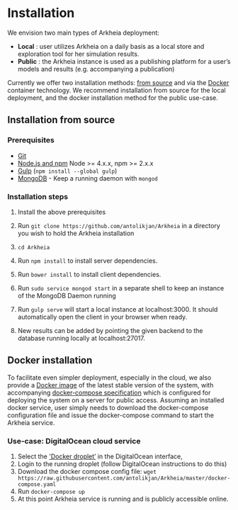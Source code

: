 # Installation

We envision two main types of Arkheia deployment:

- **Local** : user utilizes Arkheia on a daily basis as a local store and exploration tool for her simulation results.
- **Public** : the Arkheia instance is used as a publishing platform for a user’s models and results (e.g. accompanying a publication)

Currently we offer two installation methods: [from source](#fs) and via the [Docker](#docker) container technology.
We recommend installation from source for the local deployment, and the docker installation method for the public use-case.

## Installation from source

<a id="fs"></a>

### Prerequisites

- [Git](https://git-scm.com/)
- [Node.js and npm](nodejs.org) Node >= 4.x.x, npm >= 2.x.x
- [Gulp](http://gulpjs.com/) (`npm install --global gulp`)
- [MongoDB](https://www.mongodb.org/) - Keep a running daemon with `mongod`

### Installation steps

1. Install the above prerequisites

2. Run `git clone https://github.com/antolikjan/Arkheia` in a directory you wish to hold the Arkheia installation

3. `cd Arkheia`

4. Run `npm install` to install server dependencies.

5. Run `bower install` to install client dependencies.

6. Run `sudo service mongod start` in a separate shell to keep an instance of the MongoDB Daemon running

7. Run `gulp serve` will start a local instance at localhost:3000. It should automatically open the client in your browser when ready.

8. New results can be added by pointing the given backend to the database running locally at localhost:27017.

## Docker installation

<a id="docker"></a>

To facilitate even simpler deployment, especially in the cloud, we also provide a [Docker image](https://hub.docker.com/r/antolikjan/arkheia/) of the latest stable version of the system, with accompanying [docker-compose specification](https://github.com/antolikjan/Arkheia/blob/master/docker-compose.yaml) which is configured for deploying the system on a server for public access. Assuming an installed docker service, user simply needs to download the docker-compose configuration file and issue the docker-compose command to start the Arkheia service.

### Use-case: DigitalOcean cloud service

1. Select the ['Docker droplet’](https://www.digitalocean.com/products/one-click-apps/docker/) in the DigitalOcean interface,
2. Login to the running droplet (follow DigitalOcean instructions to do this)
3. Download the docker compose config file: `wget https://raw.githubusercontent.com/antolikjan/Arkheia/master/docker-compose.yaml`
4. Run `docker-compose up`
5. At this point Arkheia service is running and is publicly accessible online.
